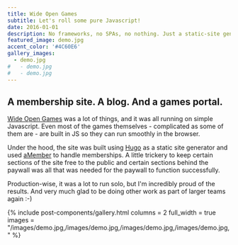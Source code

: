 ```yaml
---
title: Wide Open Games
subtitle: Let's roll some pure Javascript!
date: 2016-01-01
description: No frameworks, no SPAs, no nothing. Just a static-site generator and Javascript to create this subscription-based eZine I created and ran back in 2017.
featured_image: demo.jpg
accent_color: '#4C60E6'
gallery_images:
  - demo.jpg
#   - demo.jpg
#   - demo.jpg
---
```

## A membership site. A blog. And a games portal.

[Wide Open Games](https://wideopengames.com) was a lot of things, and it was all running on simple Javascript. Even most of the games themselves - complicated as some of them are - are built in JS so they can run smoothly in the browser.

Under the hood, the site was built using [Hugo](https://gohugo.io/) as a static site generator and used [aMember](https://www.amember.com/) to handle memberships. A little trickery to keep certain sections of the site free to the public and certain sections behind the paywall was all that was needed for the paywall to function successfully.

Production-wise, it was a lot to run solo, but I'm incredibly proud of the results. And very much glad to be doing other work as part of larger teams again :-)

{% include post-components/gallery.html
	columns = 2
	full_width = true
	images = "/images/demo.jpg,/images/demo.jpg,/images/demo.jpg,/images/demo.jpg,
	"
%}
